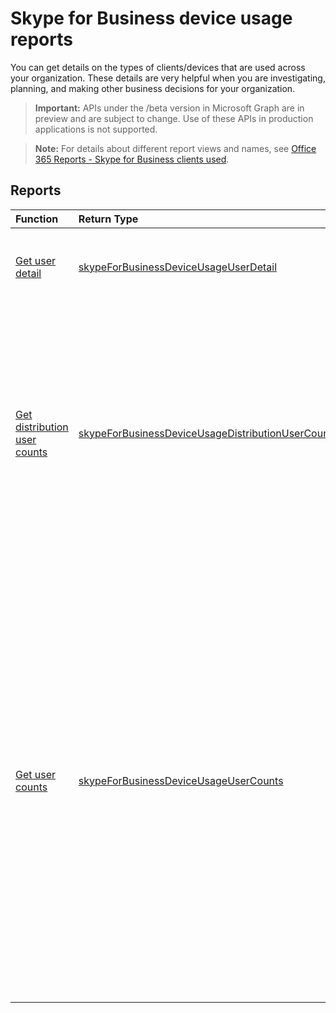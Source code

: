# Skype for Business device usage reports

You can get details on the types of clients/devices that are used across your organization. These details are very helpful when you are investigating, planning, and making other business decisions for your organization.

> **Important:** APIs under the /beta version in Microsoft Graph are in preview and are subject to change. Use of these APIs in production applications is not supported.

> **Note:** For details about different report views and names, see [Office 365 Reports - Skype for Business clients used](https://support.office.com/client/Skype-for-Business-clients-used-b9019c36-034f-40c7-acb0-c2a0400b03c3).

## Reports

| Function                                 | Return Type                              | Description                              |
| :--------------------------------------- | :--------------------------------------- | :--------------------------------------- |
| [Get user detail](../api/reportroot_skypeforbusinessdeviceusageuserdetail.md) | [skypeForBusinessDeviceUsageUserDetail](../api/reportroot_skypeforbusinessdeviceusageuserdetail.md#response) | Get user detail about Skype for Business device usage. |
| [Get distribution user counts](../api/reportroot_skypeforbusinessdeviceusagedistributionusercounts.md) | [skypeForBusinessDeviceUsageDistributionUserCounts](../api/reportroot_skypeforbusinessdeviceusagedistributionusercounts.md#response) | Get the number of users using unique devices in your organization. It will show you the total number of Windows, Windows phone, Android phone, iPhone and iPad users with a device being used. |
| [Get user counts](../api/reportroot_skypeforbusinessdeviceusageusercounts.md) | [skypeForBusinessDeviceUsageUserCounts](../api/reportroot_skypeforbusinessdeviceusageusercounts.md#response) | Get the usage trends and to see the number of users that are connected using the Skype for Business app that are used in your organization. It will show you the total number of users and types of Windows, Windows phone, Android phone, iPhone and iPad devices that have the Skype for Business client app installed and are being used across your organization. |
